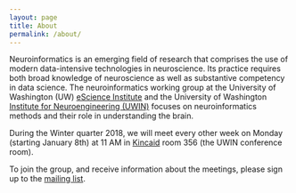 ```yaml
---
layout: page
title: About
permalink: /about/
---
```


Neuroinformatics is an emerging field of research that comprises the use of
modern data-intensive technologies in neuroscience. Its practice requires both
broad knowledge of neuroscience as well as substantive competency in data
science. The neuroinformatics working group at the University of Washington (UW)
[eScience Institute](http://escience.washington.edu/) and the University of
Washington [Institute for Neuroengineering (UWIN)](http://uwin.washington.edu/)
focuses on neuroinformatics methods and their role in understanding the brain.

During the Winter quarter 2018, we will meet every other week on Monday (starting January 8th) at 11 AM in [Kincaid](https://www.washington.edu/maps/#!/kin) room 356 (the UWIN conference room).  

To join the group, and receive information about the meetings, please sign up to the [mailing list](https://mailman12.u.washington.edu/mailman/listinfo/neuroinformatics).
